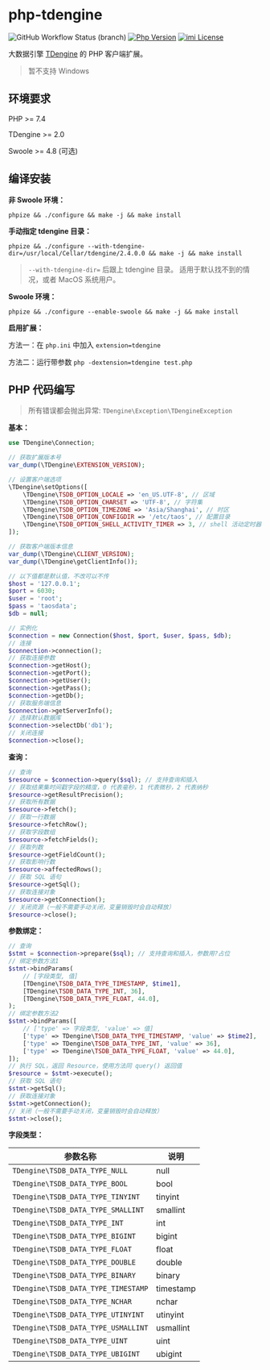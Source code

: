 # php-tdengine

![GitHub Workflow Status (branch)](https://img.shields.io/github/workflow/status/yurunsoft/php-tdengine/ci/master)
[![Php Version](https://img.shields.io/badge/php-%3E=7.4-brightgreen.svg)](https://secure.php.net/)
[![imi License](https://img.shields.io/badge/license-Apache%202.0-brightgreen.svg)](https://github.com/yurunsoft/php-tdengine/blob/master/LICENSE)

大数据引擎 [TDengine](https://github.com/taosdata/TDengine) 的 PHP 客户端扩展。

> 暂不支持 Windows

## 环境要求

PHP >= 7.4

TDengine >= 2.0

Swoole >= 4.8 (可选)

## 编译安装

**非 Swoole 环境：**

```shell
phpize && ./configure && make -j && make install
```

**手动指定 tdengine 目录：**

```shell
phpize && ./configure --with-tdengine-dir=/usr/local/Cellar/tdengine/2.4.0.0 && make -j && make install
```

> `--with-tdengine-dir=` 后跟上 tdengine 目录。
> 适用于默认找不到的情况，或者 MacOS 系统用户。

**Swoole 环境：**

```shell
phpize && ./configure --enable-swoole && make -j && make install
```

**启用扩展：**

方法一：在 `php.ini` 中加入 `extension=tdengine`

方法二：运行带参数 `php -dextension=tdengine test.php`

## PHP 代码编写

> 所有错误都会抛出异常: `TDengine\Exception\TDengineException`

**基本：**

```php
use TDengine\Connection;

// 获取扩展版本号
var_dump(\TDengine\EXTENSION_VERSION);

// 设置客户端选项
\TDengine\setOptions([
    \TDengine\TSDB_OPTION_LOCALE => 'en_US.UTF-8', // 区域
    \TDengine\TSDB_OPTION_CHARSET => 'UTF-8', // 字符集
    \TDengine\TSDB_OPTION_TIMEZONE => 'Asia/Shanghai', // 时区
    \TDengine\TSDB_OPTION_CONFIGDIR => '/etc/taos', // 配置目录
    \TDengine\TSDB_OPTION_SHELL_ACTIVITY_TIMER => 3, // shell 活动定时器
]);

// 获取客户端版本信息
var_dump(\TDengine\CLIENT_VERSION);
var_dump(\TDengine\getClientInfo());

// 以下值都是默认值，不改可以不传
$host = '127.0.0.1';
$port = 6030;
$user = 'root';
$pass = 'taosdata';
$db = null;

// 实例化
$connection = new Connection($host, $port, $user, $pass, $db);
// 连接
$connection->connection();
// 获取连接参数
$connection->getHost();
$connection->getPort();
$connection->getUser();
$connection->getPass();
$connection->getDb();
// 获取服务端信息
$connection->getServerInfo();
// 选择默认数据库
$connection->selectDb('db1');
// 关闭连接
$connection->close();
```

**查询：**

```php
// 查询
$resource = $connection->query($sql); // 支持查询和插入
// 获取结果集时间戳字段的精度，0 代表毫秒，1 代表微秒，2 代表纳秒
$resource->getResultPrecision();
// 获取所有数据
$resource->fetch();
// 获取一行数据
$resource->fetchRow();
// 获取字段数组
$resource->fetchFields();
// 获取列数
$resource->getFieldCount();
// 获取影响行数
$resource->affectedRows();
// 获取 SQL 语句
$resource->getSql();
// 获取连接对象
$resource->getConnection();
// 关闭资源（一般不需要手动关闭，变量销毁时会自动释放）
$resource->close();
```

**参数绑定：**

```php
// 查询
$stmt = $connection->prepare($sql); // 支持查询和插入，参数用?占位
// 绑定参数方法1
$stmt->bindParams(
    // [字段类型, 值]
    [TDengine\TSDB_DATA_TYPE_TIMESTAMP, $time1],
    [TDengine\TSDB_DATA_TYPE_INT, 36],
    [TDengine\TSDB_DATA_TYPE_FLOAT, 44.0],
);
// 绑定参数方法2
$stmt->bindParams([
    // ['type' => 字段类型, 'value' => 值]
    ['type' => TDengine\TSDB_DATA_TYPE_TIMESTAMP, 'value' => $time2],
    ['type' => TDengine\TSDB_DATA_TYPE_INT, 'value' => 36],
    ['type' => TDengine\TSDB_DATA_TYPE_FLOAT, 'value' => 44.0],
]);
// 执行 SQL，返回 Resource，使用方法同 query() 返回值
$resource = $stmt->execute();
// 获取 SQL 语句
$stmt->getSql();
// 获取连接对象
$stmt->getConnection();
// 关闭（一般不需要手动关闭，变量销毁时会自动释放）
$stmt->close();
```

**字段类型：**

| 参数名称 | 说明 |
| ------------ | ------------ 
| `TDengine\TSDB_DATA_TYPE_NULL` | null |
| `TDengine\TSDB_DATA_TYPE_BOOL` | bool |
| `TDengine\TSDB_DATA_TYPE_TINYINT` | tinyint |
| `TDengine\TSDB_DATA_TYPE_SMALLINT` | smallint |
| `TDengine\TSDB_DATA_TYPE_INT` | int |
| `TDengine\TSDB_DATA_TYPE_BIGINT` | bigint |
| `TDengine\TSDB_DATA_TYPE_FLOAT` | float |
| `TDengine\TSDB_DATA_TYPE_DOUBLE` | double |
| `TDengine\TSDB_DATA_TYPE_BINARY` | binary |
| `TDengine\TSDB_DATA_TYPE_TIMESTAMP` | timestamp |
| `TDengine\TSDB_DATA_TYPE_NCHAR` | nchar |
| `TDengine\TSDB_DATA_TYPE_UTINYINT` | utinyint |
| `TDengine\TSDB_DATA_TYPE_USMALLINT` | usmallint |
| `TDengine\TSDB_DATA_TYPE_UINT` | uint |
| `TDengine\TSDB_DATA_TYPE_UBIGINT` | ubigint |
